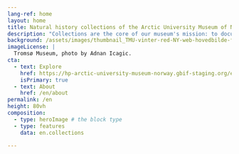 ```yaml
---
lang-ref: home
layout: home
title: Natural history collections of the Arctic University Museum of Norway
description: "Collections are the core of our museum's mission: to document, preserve, research and exhibit the cultural and natural history of Northern Norway. The collections serve as extraordinary repositories of diverse objects and living organisms."
background: /assets/images/thumbnail_TMU-vinter-red-NY-web-hovedbilde-foto Adnan Icagic.jpg
imageLicense: |
  Tromsø Museum, photo by Adnan Icagic.
cta:
  - text: Explore
    href: https://hp-arctic-university-museum-norway.gbif-staging.org/en/occurrence/search/
    isPrimary: true
  - text: About
    href: /en/about
permalink: /en
height: 80vh
composition:
  - type: heroImage # the block type
  - type: features
    data: en.collections

---
```

